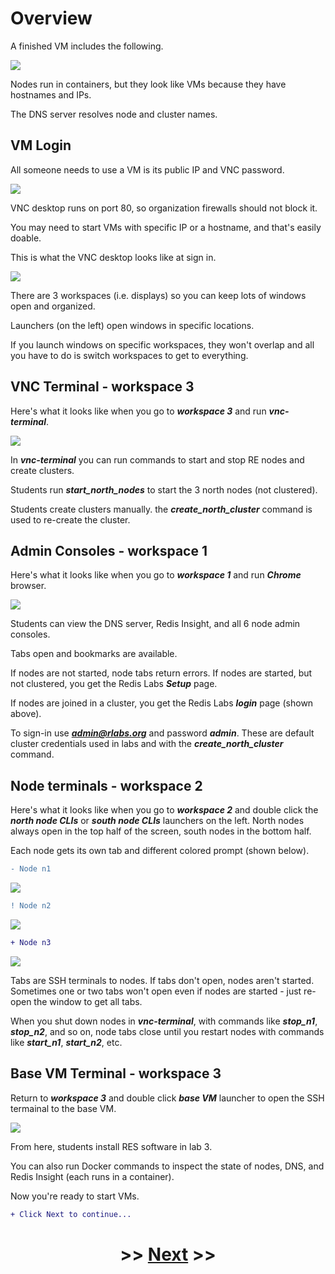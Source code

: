 # Overview

A finished VM includes the following. 

![](images/00-vm-overview.png)

Nodes run in containers, but they look like VMs because they have hostnames and IPs.

The DNS server resolves node and cluster names.

## VM Login

All someone needs to use a VM is its public IP and VNC password.

![](images/01-vnc-login.png)

VNC desktop runs on port 80, so organization firewalls should not block it.

You may need to start VMs with specific IP or a hostname, and that's easily doable.

This is what the VNC desktop looks like at sign in.

![](images/02-vnc-overview.png)

There are 3 workspaces (i.e. displays) so you can keep lots of windows open and organized.

Launchers (on the left) open windows in specific locations.

If you launch windows on specific workspaces, they won't overlap and all you have to do is switch workspaces to get to everything.

## VNC Terminal - workspace 3

Here's what it looks like when you go to ***workspace 3*** and run ***vnc-terminal***.

![](images/03-vnc-terminal.png)

In ***vnc-terminal*** you can run commands to start and stop RE nodes and create clusters.

Students run ***start_north_nodes*** to start the 3 north nodes (not clustered).

Students create clusters manually. the ***create_north_cluster*** command is used to re-create the cluster.

## Admin Consoles - workspace 1

Here's what it looks like when you go to ***workspace 1*** and run ***Chrome*** browser.

![](images/04-console-login.png)

Students can view the DNS server, Redis Insight, and all 6 node admin consoles.

Tabs open and bookmarks are available.

If nodes are not started, node tabs return errors. If nodes are started, but not clustered, you get the Redis Labs ***Setup*** page.

If nodes are joined in a cluster, you get the Redis Labs ***login*** page (shown above).

To sign-in use ***admin@rlabs.org*** and password ***admin***. These are default cluster credentials used in labs and with the ***create_north_cluster*** command.

## Node terminals - workspace 2

Here's what it looks like when you go to ***workspace 2*** and double click the ***north node CLIs*** or ***south node CLIs*** launchers on the left. North nodes always open in the top half of the screen, south nodes in the bottom half.

Each node gets its own tab and different colored prompt (shown below).

```diff
- Node n1
```
![](images/05-n1-terminal.png)

```diff
! Node n2
```
![](images/06-n2-terminal.png)

```diff
+ Node n3
```
![](images/07-n3-terminal.png)

Tabs are SSH terminals to nodes. If tabs don't open, nodes aren't started. Sometimes one or two tabs won't open even if nodes are started - just re-open the window to get all tabs.

When you shut down nodes in ***vnc-terminal***, with commands like ***stop_n1***, ***stop_n2***, and so on, node tabs close until you restart nodes with commands like ***start_n1***, ***start_n2***, etc.

## Base VM Terminal - workspace 3

Return to ***workspace 3*** and double click ***base VM*** launcher to open the SSH termainal to the base VM.

![](images/08-base-vm.png)

From here, students install RES software in lab 3.

You can also run Docker commands to inspect the state of nodes, DNS, and Redis Insight (each runs in a container).

Now you're ready to start VMs.

```diff
+ Click Next to continue...
```

# <p align="center">>> [Next](../start-vms) >></p>

